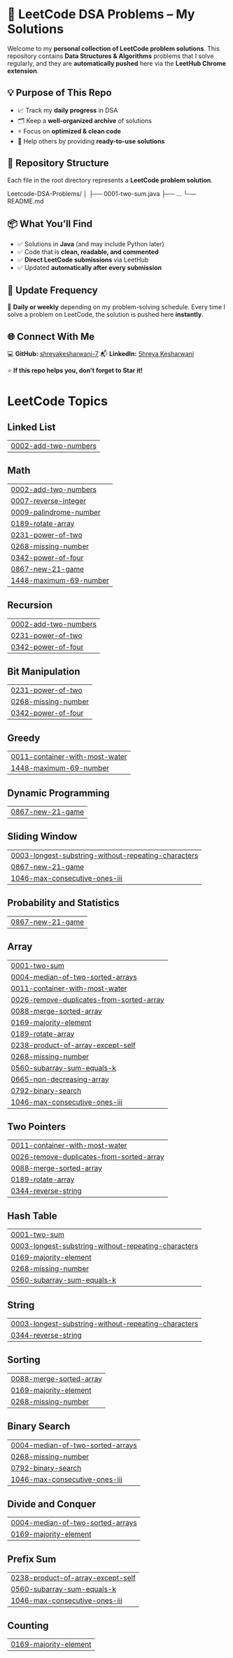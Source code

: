 # 📘 LeetCode DSA Problems – My Solutions

Welcome to my **personal collection of LeetCode problem solutions**.
This repository contains **Data Structures & Algorithms** problems that I solve regularly, and they are **automatically pushed** here via the **LeetHub Chrome extension**.

## 💡 Purpose of This Repo

* 📈 Track my **daily progress** in DSA
* 🗂 Keep a **well-organized archive** of solutions
* ⚡ Focus on **optimized & clean code**
* 🤝 Help others by providing **ready-to-use solutions**

## 📂 Repository Structure

Each file in the root directory represents a **LeetCode problem solution**.

Leetcode-DSA-Problems/
│
├── 0001-two-sum.java
├── ...
└── README.md

## 📦 What You’ll Find

* ✅ Solutions in **Java** (and may include Python later)
* ✅ Code that is **clean, readable, and commented**
* ✅ **Direct LeetCode submissions** via LeetHub
* ✅ Updated **automatically after every submission**

## 🔄 Update Frequency

📅 **Daily or weekly** depending on my problem-solving schedule.
Every time I solve a problem on LeetCode, the solution is pushed here **instantly**.

## 🌐 Connect With Me

💻 **GitHub:** [shreyakesharwani-7](https://github.com/shreyakesharwani-7)
📬 **LinkedIn:** [Shreya Kesharwani](https://www.linkedin.com/in/shreyakesharwani70/)

⭐ **If this repo helps you, don’t forget to Star it!**

<!---LeetCode Topics Start-->
# LeetCode Topics
## Linked List
|  |
| ------- |
| [0002-add-two-numbers](https://github.com/shreyakesharwani-7/LeetCode-Problems/tree/master/0002-add-two-numbers) |
## Math
|  |
| ------- |
| [0002-add-two-numbers](https://github.com/shreyakesharwani-7/LeetCode-Problems/tree/master/0002-add-two-numbers) |
| [0007-reverse-integer](https://github.com/shreyakesharwani-7/LeetCode-Problems/tree/master/0007-reverse-integer) |
| [0009-palindrome-number](https://github.com/shreyakesharwani-7/LeetCode-Problems/tree/master/0009-palindrome-number) |
| [0189-rotate-array](https://github.com/shreyakesharwani-7/LeetCode-Problems/tree/master/0189-rotate-array) |
| [0231-power-of-two](https://github.com/shreyakesharwani-7/LeetCode-Problems/tree/master/0231-power-of-two) |
| [0268-missing-number](https://github.com/shreyakesharwani-7/LeetCode-Problems/tree/master/0268-missing-number) |
| [0342-power-of-four](https://github.com/shreyakesharwani-7/LeetCode-Problems/tree/master/0342-power-of-four) |
| [0867-new-21-game](https://github.com/shreyakesharwani-7/LeetCode-Problems/tree/master/0867-new-21-game) |
| [1448-maximum-69-number](https://github.com/shreyakesharwani-7/LeetCode-Problems/tree/master/1448-maximum-69-number) |
## Recursion
|  |
| ------- |
| [0002-add-two-numbers](https://github.com/shreyakesharwani-7/LeetCode-Problems/tree/master/0002-add-two-numbers) |
| [0231-power-of-two](https://github.com/shreyakesharwani-7/LeetCode-Problems/tree/master/0231-power-of-two) |
| [0342-power-of-four](https://github.com/shreyakesharwani-7/LeetCode-Problems/tree/master/0342-power-of-four) |
## Bit Manipulation
|  |
| ------- |
| [0231-power-of-two](https://github.com/shreyakesharwani-7/LeetCode-Problems/tree/master/0231-power-of-two) |
| [0268-missing-number](https://github.com/shreyakesharwani-7/LeetCode-Problems/tree/master/0268-missing-number) |
| [0342-power-of-four](https://github.com/shreyakesharwani-7/LeetCode-Problems/tree/master/0342-power-of-four) |
## Greedy
|  |
| ------- |
| [0011-container-with-most-water](https://github.com/shreyakesharwani-7/LeetCode-Problems/tree/master/0011-container-with-most-water) |
| [1448-maximum-69-number](https://github.com/shreyakesharwani-7/LeetCode-Problems/tree/master/1448-maximum-69-number) |
## Dynamic Programming
|  |
| ------- |
| [0867-new-21-game](https://github.com/shreyakesharwani-7/LeetCode-Problems/tree/master/0867-new-21-game) |
## Sliding Window
|  |
| ------- |
| [0003-longest-substring-without-repeating-characters](https://github.com/shreyakesharwani-7/LeetCode-Problems/tree/master/0003-longest-substring-without-repeating-characters) |
| [0867-new-21-game](https://github.com/shreyakesharwani-7/LeetCode-Problems/tree/master/0867-new-21-game) |
| [1046-max-consecutive-ones-iii](https://github.com/shreyakesharwani-7/LeetCode-Problems/tree/master/1046-max-consecutive-ones-iii) |
## Probability and Statistics
|  |
| ------- |
| [0867-new-21-game](https://github.com/shreyakesharwani-7/LeetCode-Problems/tree/master/0867-new-21-game) |
## Array
|  |
| ------- |
| [0001-two-sum](https://github.com/shreyakesharwani-7/LeetCode-Problems/tree/master/0001-two-sum) |
| [0004-median-of-two-sorted-arrays](https://github.com/shreyakesharwani-7/LeetCode-Problems/tree/master/0004-median-of-two-sorted-arrays) |
| [0011-container-with-most-water](https://github.com/shreyakesharwani-7/LeetCode-Problems/tree/master/0011-container-with-most-water) |
| [0026-remove-duplicates-from-sorted-array](https://github.com/shreyakesharwani-7/LeetCode-Problems/tree/master/0026-remove-duplicates-from-sorted-array) |
| [0088-merge-sorted-array](https://github.com/shreyakesharwani-7/LeetCode-Problems/tree/master/0088-merge-sorted-array) |
| [0169-majority-element](https://github.com/shreyakesharwani-7/LeetCode-Problems/tree/master/0169-majority-element) |
| [0189-rotate-array](https://github.com/shreyakesharwani-7/LeetCode-Problems/tree/master/0189-rotate-array) |
| [0238-product-of-array-except-self](https://github.com/shreyakesharwani-7/LeetCode-Problems/tree/master/0238-product-of-array-except-self) |
| [0268-missing-number](https://github.com/shreyakesharwani-7/LeetCode-Problems/tree/master/0268-missing-number) |
| [0560-subarray-sum-equals-k](https://github.com/shreyakesharwani-7/LeetCode-Problems/tree/master/0560-subarray-sum-equals-k) |
| [0665-non-decreasing-array](https://github.com/shreyakesharwani-7/LeetCode-Problems/tree/master/0665-non-decreasing-array) |
| [0792-binary-search](https://github.com/shreyakesharwani-7/LeetCode-Problems/tree/master/0792-binary-search) |
| [1046-max-consecutive-ones-iii](https://github.com/shreyakesharwani-7/LeetCode-Problems/tree/master/1046-max-consecutive-ones-iii) |
## Two Pointers
|  |
| ------- |
| [0011-container-with-most-water](https://github.com/shreyakesharwani-7/LeetCode-Problems/tree/master/0011-container-with-most-water) |
| [0026-remove-duplicates-from-sorted-array](https://github.com/shreyakesharwani-7/LeetCode-Problems/tree/master/0026-remove-duplicates-from-sorted-array) |
| [0088-merge-sorted-array](https://github.com/shreyakesharwani-7/LeetCode-Problems/tree/master/0088-merge-sorted-array) |
| [0189-rotate-array](https://github.com/shreyakesharwani-7/LeetCode-Problems/tree/master/0189-rotate-array) |
| [0344-reverse-string](https://github.com/shreyakesharwani-7/LeetCode-Problems/tree/master/0344-reverse-string) |
## Hash Table
|  |
| ------- |
| [0001-two-sum](https://github.com/shreyakesharwani-7/LeetCode-Problems/tree/master/0001-two-sum) |
| [0003-longest-substring-without-repeating-characters](https://github.com/shreyakesharwani-7/LeetCode-Problems/tree/master/0003-longest-substring-without-repeating-characters) |
| [0169-majority-element](https://github.com/shreyakesharwani-7/LeetCode-Problems/tree/master/0169-majority-element) |
| [0268-missing-number](https://github.com/shreyakesharwani-7/LeetCode-Problems/tree/master/0268-missing-number) |
| [0560-subarray-sum-equals-k](https://github.com/shreyakesharwani-7/LeetCode-Problems/tree/master/0560-subarray-sum-equals-k) |
## String
|  |
| ------- |
| [0003-longest-substring-without-repeating-characters](https://github.com/shreyakesharwani-7/LeetCode-Problems/tree/master/0003-longest-substring-without-repeating-characters) |
| [0344-reverse-string](https://github.com/shreyakesharwani-7/LeetCode-Problems/tree/master/0344-reverse-string) |
## Sorting
|  |
| ------- |
| [0088-merge-sorted-array](https://github.com/shreyakesharwani-7/LeetCode-Problems/tree/master/0088-merge-sorted-array) |
| [0169-majority-element](https://github.com/shreyakesharwani-7/LeetCode-Problems/tree/master/0169-majority-element) |
| [0268-missing-number](https://github.com/shreyakesharwani-7/LeetCode-Problems/tree/master/0268-missing-number) |
## Binary Search
|  |
| ------- |
| [0004-median-of-two-sorted-arrays](https://github.com/shreyakesharwani-7/LeetCode-Problems/tree/master/0004-median-of-two-sorted-arrays) |
| [0268-missing-number](https://github.com/shreyakesharwani-7/LeetCode-Problems/tree/master/0268-missing-number) |
| [0792-binary-search](https://github.com/shreyakesharwani-7/LeetCode-Problems/tree/master/0792-binary-search) |
| [1046-max-consecutive-ones-iii](https://github.com/shreyakesharwani-7/LeetCode-Problems/tree/master/1046-max-consecutive-ones-iii) |
## Divide and Conquer
|  |
| ------- |
| [0004-median-of-two-sorted-arrays](https://github.com/shreyakesharwani-7/LeetCode-Problems/tree/master/0004-median-of-two-sorted-arrays) |
| [0169-majority-element](https://github.com/shreyakesharwani-7/LeetCode-Problems/tree/master/0169-majority-element) |
## Prefix Sum
|  |
| ------- |
| [0238-product-of-array-except-self](https://github.com/shreyakesharwani-7/LeetCode-Problems/tree/master/0238-product-of-array-except-self) |
| [0560-subarray-sum-equals-k](https://github.com/shreyakesharwani-7/LeetCode-Problems/tree/master/0560-subarray-sum-equals-k) |
| [1046-max-consecutive-ones-iii](https://github.com/shreyakesharwani-7/LeetCode-Problems/tree/master/1046-max-consecutive-ones-iii) |
## Counting
|  |
| ------- |
| [0169-majority-element](https://github.com/shreyakesharwani-7/LeetCode-Problems/tree/master/0169-majority-element) |
<!---LeetCode Topics End-->